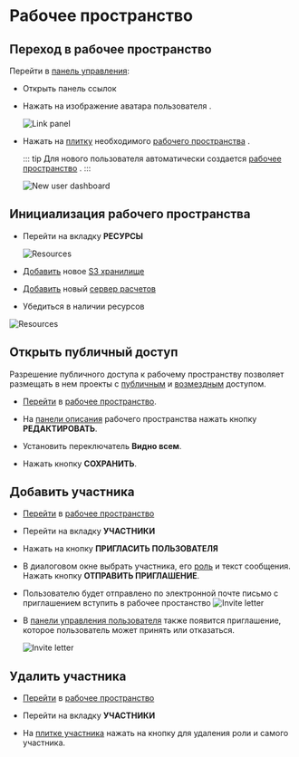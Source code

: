 # Рабочее пространство

## Переход в рабочее пространство

Перейти в [панель управления](/docs/desc/dashboard.md):

- Открыть панель ссылок <span class='iconify-inline' data-icon='ph:number-circle-one-fill' style="color: red"></span>
- Нажать на изображение аватара пользователя <span class='iconify-inline' data-icon='ph:number-circle-two-fill' style="color: red"></span>.

  ![Link panel](/images/common/user_link_panel.png)

- Нажать на [плитку](/docs/desc/dashboard.md#структура-плитки-рабочего-пространства) необходимого [рабочего пространства][1] <span class='iconify-inline' data-icon='ph:number-circle-one-fill' style="color: red"></span>.

  ::: tip <span class="iconify" data-icon="mdi:information" style="color: #42b983; font-size: 24px;"></span>
  Для нового пользователя автоматически создается [рабочее пространство][1] <span class='iconify-inline' data-icon='ph:number-circle-one-fill' style="color: red"></span>.
  :::

  ![New user dashboard](/images/common/dashboard_user_new.png)

## Инициализация рабочего пространства

- Перейти на вкладку **РЕСУРСЫ**

  ![Resources](/images/common/dashboard_user_workspace_resources_new.png)

- [Добавить](./executor.md#добавление-в-рабочее-пространство) новое [S3 хранилище](/docs/desc/s3.md)

- [Добавить](./s3.md#добавление-в-рабочее-пространство) новый [cервер расчетов](/docs/desc/executor.md)

- Убедиться в наличии ресурсов

![Resources](/images/common/dashboard_user_workspace_resources.png)

## Открыть публичный доступ

Разрешение публичного доступа к рабочему пространству позволяет размещать в нем проекты с [публичным][2] и [возмездным][3] доступом.

- [Перейти][4] в [рабочее пространство][1].

- На [панели описания][5] рабочего пространства нажать кнопку **РЕДАКТИРОВАТЬ**.
- Установить переключатель **Видно всем**.
- Нажать кнопку **СОХРАНИТЬ**.

## Добавить участника

- [Перейти][4] в [рабочее пространство][1]

- Перейти на вкладку <span class='iconify-inline' data-icon='mdi:account-multiple'></span> **УЧАСТНИКИ**

- Нажать на кнопку **ПРИГЛАСИТЬ ПОЛЬЗОВАТЕЛЯ**

- В диалоговом окне выбрать участника, его [роль][8] и текст сообщения. Нажать кнопку **ОТПРАВИТЬ ПРИГЛАШЕНИЕ**.

- Пользователю будет отправлено по электронной почте письмо с приглашением вступить в рабочее простанство
  ![Invite letter](/images/common/dashboard_invite_letter.png)

- В [панели управления пользователя][7] также появится приглашение, которое пользователь может принять или отказаться.

  ![Invite letter](/images/common/dashboard_invitations.png)

## Удалить участника

- [Перейти][4] в [рабочее пространство][1]

- Перейти на вкладку <span class='iconify-inline' data-icon='mdi:account-multiple'></span> **УЧАСТНИКИ**

- На [плитке участника][6] нажать на кнопку <span class="iconify-inline" data-icon="mdi:close-circle"></span> для удаления роли и самого участника.

[1]: /docs/desc/workspace.md
[2]: ./project.md#открыть-публичныи-доступ
[3]: ./project.md#oткрыть-возмедныи-доступ
[4]: ./workspace.md#переход-в-рабочее-пространство
[5]: /docs/desc/workspace.md#панель-описания
[6]: /docs/desc/workspace.html#структура-плитки-участника
[7]: /docs/desc/dashboard.html#описание
[8]: /docs/desc/workspace.html#типы-участников
